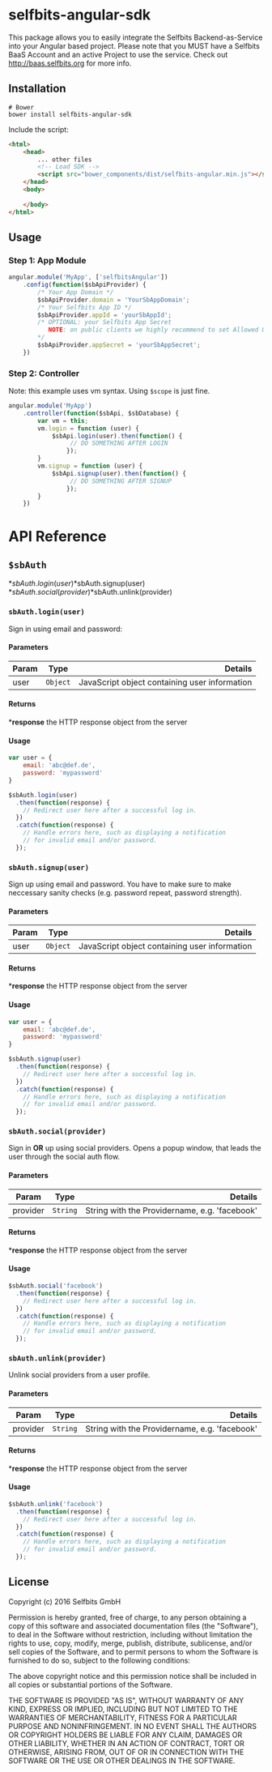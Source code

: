 # selfbits-angular-sdk

This package allows you to easily integrate the Selfbits Backend-as-Service into your Angular based project. Please note that you MUST have a Selfbits BaaS Account and an active Project to use the service. Check out http://baas.selfbits.org for more info.

## Installation

```
# Bower
bower install selfbits-angular-sdk
```

Include the script:

```html
<html>
    <head>
        ... other files
        <!-- Load SDK --> 
        <script src="bower_components/dist/selfbits-angular.min.js"></script>
    </head>
    <body>
    
    </body>
</html>
```

## Usage

### Step 1: App Module
```javascript
angular.module('MyApp', ['selfbitsAngular'])
    .config(function($sbApiProvider) {
        /* Your App Domain */
        $sbApiProvider.domain = 'YourSbAppDomain';
        /* Your Selfbits App ID */
        $sbApiProvider.appId = 'yourSbAppId';
        /* OPTIONAL: your Selfbits App Secret 
           NOTE: on public clients we highly recommend to set Allowed Origins in your Selfbits BaaS Project Dashboard instead of using the Secret
        */
        $sbApiProvider.appSecret = 'yourSbAppSecret';
    })

```

### Step 2: Controller
Note: this example uses vm syntax. Using `$scope` is just fine.
```javascript
angular.module('MyApp')
    .controller(function($sbApi, $sbDatabase) {
        var vm = this;
        vm.login = function (user) {
            $sbApi.login(user).then(function() {
                 // DO SOMETHING AFTER LOGIN
                });
        }
        vm.signup = function (user) {
            $sbApi.signup(user).then(function() {
                 // DO SOMETHING AFTER SIGNUP
                });
        }
    })

```

# API Reference

## `$sbAuth`
*$sbAuth.login(user)
*$sbAuth.signup(user)
*$sbAuth.social(provider)
*$sbAuth.unlink(provider)

### <a name="login"></a> `sbAuth.login(user)`
Sign in using email and password:
#### Parameters
| Param        | Type          | Details  |
| -------------|:-------------:| -----:|
| user         | `Object`      | JavaScript object containing user information |
#### Returns
*__response__ the HTTP response object from the server
#### Usage
```javascript
var user = {
    email: 'abc@def.de',
    password: 'mypassword'
}

$sbAuth.login(user)
  .then(function(response) {
    // Redirect user here after a successful log in.
  })
  .catch(function(response) {
    // Handle errors here, such as displaying a notification
    // for invalid email and/or password.
  });
```

### `sbAuth.signup(user)`
Sign up using email and password. You have to make sure to make neccessary sanity checks (e.g. password repeat, password strength).
#### Parameters
| Param        | Type          | Details  |
| -------------|:-------------:| -----:|
| user         | `Object`      | JavaScript object containing user information |
#### Returns
*__response__ the HTTP response object from the server
#### Usage
```javascript
var user = {
    email: 'abc@def.de',
    password: 'mypassword'
}

$sbAuth.signup(user)
  .then(function(response) {
    // Redirect user here after a successful log in.
  })
  .catch(function(response) {
    // Handle errors here, such as displaying a notification
    // for invalid email and/or password.
  });
```

### `sbAuth.social(provider)`
Sign in **OR** up using social providers. Opens a popup window, that leads the user through the social auth flow.
#### Parameters
| Param        | Type          | Details  |
| -------------|:-------------:| -----:|
| provider     | `String`      | String with the Providername, e.g. 'facebook' |
#### Returns
*__response__ the HTTP response object from the server
#### Usage
```javascript
$sbAuth.social('facebook')
  .then(function(response) {
    // Redirect user here after a successful log in.
  })
  .catch(function(response) {
    // Handle errors here, such as displaying a notification
    // for invalid email and/or password.
  });
```

### `sbAuth.unlink(provider)`
Unlink social providers from a user profile.
#### Parameters
| Param        | Type          | Details  |
| -------------|:-------------:| -----:|
| provider     | `String`      | String with the Providername, e.g. 'facebook' |
#### Returns
*__response__ the HTTP response object from the server
#### Usage
```javascript
$sbAuth.unlink('facebook')
  .then(function(response) {
    // Redirect user here after a successful log in.
  })
  .catch(function(response) {
    // Handle errors here, such as displaying a notification
    // for invalid email and/or password.
  });
```

## License

Copyright (c) 2016 Selfbits GmbH

Permission is hereby granted, free of charge, to any person obtaining
a copy of this software and associated documentation files (the
"Software"), to deal in the Software without restriction, including
without limitation the rights to use, copy, modify, merge, publish,
distribute, sublicense, and/or sell copies of the Software, and to
permit persons to whom the Software is furnished to do so, subject to
the following conditions:

The above copyright notice and this permission notice shall be
included in all copies or substantial portions of the Software.

THE SOFTWARE IS PROVIDED "AS IS", WITHOUT WARRANTY OF ANY KIND,
EXPRESS OR IMPLIED, INCLUDING BUT NOT LIMITED TO THE WARRANTIES OF
MERCHANTABILITY, FITNESS FOR A PARTICULAR PURPOSE AND
NONINFRINGEMENT. IN NO EVENT SHALL THE AUTHORS OR COPYRIGHT HOLDERS BE
LIABLE FOR ANY CLAIM, DAMAGES OR OTHER LIABILITY, WHETHER IN AN ACTION
OF CONTRACT, TORT OR OTHERWISE, ARISING FROM, OUT OF OR IN CONNECTION
WITH THE SOFTWARE OR THE USE OR OTHER DEALINGS IN THE SOFTWARE.